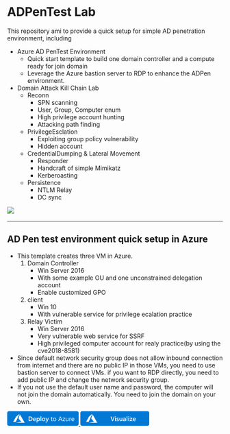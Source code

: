 # ADPenTest Lab 
This repository ami to provide a quick setup for simple AD penetration environment, including
  - Azure AD PenTest Environment
    - Quick start template to build one domain controller and a compute ready for join domain
    - Leverage the Azure bastion server to RDP to enhance the ADPen environment.
  - Domain Attack Kill Chain Lab
      - Reconn
        - SPN scanning
        - User, Group, Computer enum
        - High privilege account hunting
        - Attacking path finding
      - PrivilegeEsclation
        - Exploiting group policy vulnerability
        - Hidden account
      - CredentialDumping & Lateral Movement
        - Responder
        - Handcraft of simple Mimikatz
        - Kerberoasting
      - Persistence
        - NTLM Relay
        - DC sync
<img width="650" src="https://cloudblogs.microsoft.com/uploads/prod/2016/11/Attack-Kill-Chain-1024x542-1024x542.jpg">

---
## AD Pen test environment quick setup in Azure

- This template creates three VM in Azure.
    1. Domain Controller  
        - Win Server 2016
        - With some example OU and one unconstrained delegation account
        - Enable customized GPO
    1. client 
        - Win 10
        - With vulnerable service for privilege ecalation practice
    1. Relay Victim 
        - Win Server 2016
        - Very vulnerable web service for SSRF
        - High privileged computer account for realy practice(by using the cve2018-8581)
- Since default network security group does not allow inbound connection from internet and there are no public IP in those VMs, you need to use bastion server to connect VMs. if you want to RDP directly, you need to add public IP and change the network security group.
- If you not use the default user name and password, the computer will not join the domain automatically. You need to join the domain on your own.

<a href="https://portal.azure.com/#create/Microsoft.Template/uri/https%3A%2F%2Fraw.githubusercontent.com%2Fnewtonguass%2FADPenLab%2Fmaster%2FADEnvInit%2FAzureDeployment%2FADPenTestEnvDeploy.json" rel="nofollow">
<img src="https://raw.githubusercontent.com/Azure/azure-quickstart-templates/master/1-CONTRIBUTION-GUIDE/images/deploytoazure.png" style="max-width:100%;">
</a>

<a href="http://armviz.io/#/?load=https%3A%2F%2Fraw.githubusercontent.com%2Fnewtonguass%2FADPenLab%2Fmaster%2FADEnvInit%2FAzureDeployment%2FADPenTestEnvDeploy.json" target="_blank">
    <img src="https://raw.githubusercontent.com/Azure/azure-quickstart-templates/master/1-CONTRIBUTION-GUIDE/images/visualizebutton.png"/>
</a>


